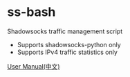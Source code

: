 ss-bash
=======

Shadowsocks traffic management script

* Supports shadowsocks-python only
* Supports IPv4 traffic statistics only

[User Manual(中文)][User Manual]


[User Manual]:https://github.com/hellofwy/ss-bash/wiki
